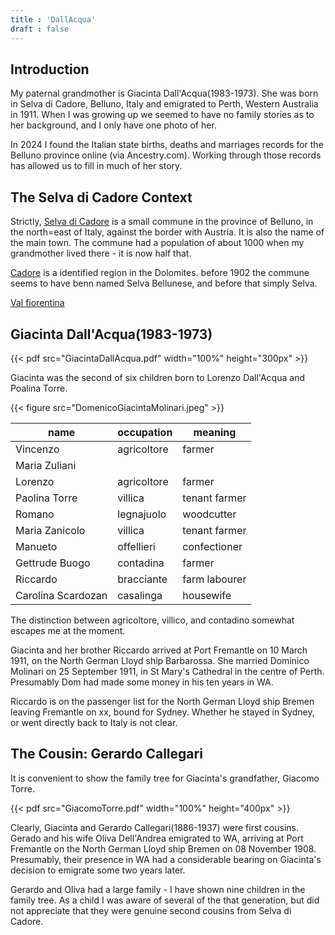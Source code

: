 ```yaml
---
title : 'DallAcqua'
draft : false
---
```


## Introduction

My paternal grandmother is Giacinta Dall'Acqua(1983-1973). She was born in Selva di Cadore, Belluno, Italy and emigrated to Perth, Western Australia in 1911. When I was growing up we seemed to have no family stories as to her background, and I only have one photo of her.

In 2024 I found the Italian state births, deaths and marriages records for the Belluno province online (via Ancestry.com). Working through those records has allowed us to fill in much of her story.


## The Selva di Cadore Context

Strictly, [Selva di Cadore](https://en.wikipedia.org/wiki/Selva_di_Cadore) is a small commune in the province of Belluno, in the north=east of Italy, against the border with Austria. It is also the name of the main town. The commune had a population of about 1000 when my grandmother lived there - it is now half that.

[Cadore](https://en.wikipedia.org/wiki/Cadore) is a identified region in the Dolomites. before 1902 the commune seems to have benn named Selva Bellunese, and before that simply Selva. 

[Val fiorentina](https://www.venetoway.com/en/belluno-province/from-agordo-to-sottoguda/val-fiorentina/)


## Giacinta Dall'Acqua(1983-1973)

{{< pdf src="GiacintaDallAcqua.pdf" width="100%" height="300px" >}}

Giacinta was the second of six children born to Lorenzo Dall'Acqua and Poalina Torre. 

{{< figure src="DomenicoGiacintaMolinari.jpeg" >}}



| name | occupation | meaning |
| ------ | ------- | -- |
| Vincenzo | agricoltore | farmer |
| Maria Zuliani | | |
| Lorenzo | agricoltore | farmer |
| Paolina Torre | villica | tenant farmer |
| Romano | legnajuolo | woodcutter |
| Maria Zanicolo | villica | tenant farmer |
| Manueto | offellieri | confectioner |
| Gettrude Buogo | contadina | farmer |
| Riccardo | bracciante| farm labourer |
| Carolina Scardozan| casalinga | housewife |

The distinction between agricoltore, villico, and contadino somewhat escapes me at the moment.
 
Giacinta and her brother Riccardo arrived at Port Fremantle on 10 March 1911,  on the North German Lloyd ship Barbarossa. She married Dominico Molinari on 25 September 1911, in St Mary's Cathedral in the centre of Perth. Presumably Dom had made some money in his ten years in WA.

Riccardo is on the passenger list for the North German Lloyd ship Bremen leaving Fremantle on xx, bound for Sydney. Whether he stayed in Sydney, or went directly back to Italy is not clear.

## The Cousin: Gerardo Callegari

It is convenient to show the family tree for Giacinta's grandfather, Giacomo Torre.

{{< pdf src="GiacomoTorre.pdf" width="100%" height="400px" >}}

Clearly, Giacinta and Gerardo Callegari(1886-1937) were first cousins. Gerado and his wife Oliva Dell'Andrea emigrated to WA, arriving at Port Fremantle on the North German Lloyd ship Bremen on 08 November 1908. Presumably, their presence in WA had a considerable bearing on Giacinta's decision to emigrate some two years later.

Gerardo and Oliva had a large family - I have shown nine children in the family tree. As a child I was aware of several of the that generation, but did not appreciate that they were genuine second cousins from Selva di Cadore.

